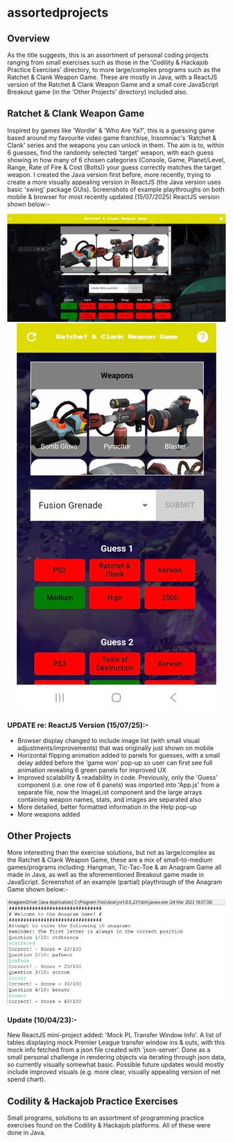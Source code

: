 # assortedprojects

## Overview
As the title suggests, this is an assortment of personal coding projects ranging from small exercises such as those in the 'Codility & Hackajob Practice Exercises' directory, to more large/complex programs such as the Ratchet & Clank Weapon Game. These are mostly in Java, with a ReactJS version of the Ratchet & Clank Weapon Game and a small core JavaScript Breakout game (in the 'Other Projects' directory) included also.

## Ratchet & Clank Weapon Game
Inspired by games like 'Wordle' & 'Who Are Ya?', this is a guessing game based around my favourite video game franchise, Insomniac's 'Ratchet & Clank' series and the weapons you can unlock in them. The aim is to, within 6 guesses, find the randomly selected 'target' weapon, with each guess showing in how many of 6 chosen categories (Console, Game, Planet/Level, Range, Rate of Fire & Cost (Bolts)) your guess correctly matches the target weapon. I created the Java version first before, more recently, trying to create a more visually appealing version in ReactJS (the Java version uses basic 'swing' package GUIs). Screenshots of example playthroughs on both mobile & browser for most recently updated (15/07/2025) ReactJS version shown below:-

<p align="center">
  <img src="/Ratchet%20&%20Clank%20Weapon%20Game/RCWG-Pics/Screenshot 2025-07-15 000505.png">
  <img src="/Ratchet%20&%20Clank%20Weapon%20Game/RCWG-Pics/Screenshot 2025-07-15 003834.png">
</p>

### UPDATE re: ReactJS Version (15/07/25):-
- Browser display changed to include image list (with small visual adjustments/improvements) that was originally just shown on mobile
- Horizontal flipping animation added to panels for guesses, with a small delay added before the 'game won' pop-up so user can first see full animation revealing 6 green panels for improved UX
- Improved scalability & readability in code. Previously, only the 'Guess' component (i.e. one row of 6 panels) was imported into 'App.js' from a separate file, now the ImageList component and the large arrays containing weapon names, stats, and images are separated also
- More detailed, better formatted information in the Help pop-up
- More weapons added

## Other Projects
More interesting than the exercise solutions, but not as large/complex as the Ratchet & Clank Weapon Game, these are a mix of small-to-medium games/programs including: Hangman, Tic-Tac-Toe & an Anagram Game all made in Java, as well as the aforementioned Breakout game made in JavaScript. Screenshot of an example (partial) playthrough of the Anagram Game shown below:-

![Screenshot of Anagram Game partial example playthrough.](/Other%20Projects/OP-Pics/Screenshot%202023-03-24%20185931.jpg)

### Update (10/04/23):-
New ReactJS mini-project added: 'Mock PL Transfer Window Info'. A list of tables displaying mock Premier League transfer window ins & outs, with this mock info fetched from a json file created with 'json-server'. Done as a small personal challenge in rendering objects via iterating through json data, so currently visually somewhat basic. Possible future updates would mostly include improved visuals (e.g. more clear, visually appealing version of net spend chart).

## Codility & Hackajob Practice Exercises
Small programs, solutions to an assortment of programming practice exercises found on the Codility & Hackajob platforms. All of these were done in Java.

